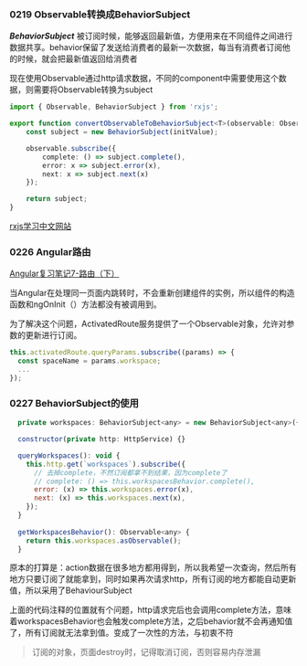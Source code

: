### 0219 Observable转换成BehaviorSubject

***BehaviorSubject*** 被订阅时候，能够返回最新值，方便用来在不同组件之间进行数据共享。behavior保留了发送给消费者的最新一次数据，每当有消费者订阅他的时候，就会把最新值返回给消费者

现在使用Observable通过http请求数据，不同的component中需要使用这个数据，则需要将Observable转换为subject

```typescript
import { Observable, BehaviorSubject } from 'rxjs';

export function convertObservableToBehaviorSubject<T>(observable: Observable<T>, initValue: T): BehaviorSubject<T> {
    const subject = new BehaviorSubject(initValue);

    observable.subscribe({
        complete: () => subject.complete(),
        error: x => subject.error(x),
        next: x => subject.next(x)
    });

    return subject;
}
```
[rxjs学习中文网站](https://cn.rx.js.org/manual/overview.html)


### 0226 Angular路由

[Angular复习笔记7-路由（下）](https://www.cnblogs.com/pangjianxin/p/10905070.html)

当Angular在处理同一页面内跳转时，不会重新创建组件的实例，所以组件的构造函数和ngOnInit（）方法都没有被调用到。

为了解决这个问题，ActivatedRoute服务提供了一个Observable对象，允许对参数的更新进行订阅。
```typescript
this.activatedRoute.queryParams.subscribe((params) => {
  const spaceName = params.workspace;
  ...
});
```

### 0227 BehaviorSubject的使用

```javascript
  private workspaces: BehaviorSubject<any> = new BehaviorSubject<any>({});

  constructor(private http: HttpService) {}

  queryWorkspaces(): void {
    this.http.get(`workspaces`).subscribe({
      // 去掉complete，不然订阅都拿不到结果，因为complete了
      // complete: () => this.workspacesBehavior.complete(),
      error: (x) => this.workspaces.error(x),
      next: (x) => this.workspaces.next(x),
    });
  }
  
  getWorkspacesBehavior(): Observable<any> {
    return this.workspaces.asObservable();
  }
```

原本的打算是：action数据在很多地方都用得到，所以我希望一次查询，然后所有地方只要订阅了就能拿到，同时如果再次请求http，所有订阅的地方都能自动更新值，所以采用了BehaviourSubject

上面的代码注释的位置就有个问题，http请求完后也会调用complete方法，意味着workspacesBehavior也会触发complete方法，之后behavior就不会再通知值了，所有订阅就无法拿到值。变成了一次性的方法，与初衷不符

> 订阅的对象，页面destroy时，记得取消订阅，否则容易内存泄漏
